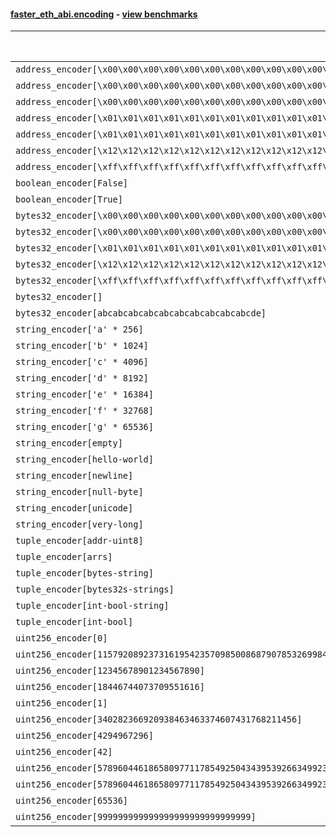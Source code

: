 #### [faster_eth_abi.encoding](https://github.com/BobTheBuidler/faster-eth-abi/blob/master/faster_eth_abi/encoding.py) - [view benchmarks](https://github.com/BobTheBuidler/faster-eth-abi/blob/master/benchmarks/test_encoding_benchmarks.py)

| Function | Reference Mean | Faster Mean | % Change | Speedup (%) | x Faster | Faster |
|----------|---------------|-------------|----------|-------------|----------|--------|
| `address_encoder[\x00\x00\x00\x00\x00\x00\x00\x00\x00\x00\x00\x00\x00\x00\x00\x00\x00\x00\x00\x00]` | 0.0012516950476901007 | 0.0007003371124401424 | 44.05% | 78.73% | 1.79x | ✅ |
| `address_encoder[\x00\x00\x00\x00\x00\x00\x00\x00\x00\x00\x00\x00\x00\x00\x00\x00\x00\x00\x00\x01]` | 0.0012541274965892683 | 0.0006971743104462694 | 44.41% | 79.89% | 1.80x | ✅ |
| `address_encoder[\x00\x00\x00\x00\x00\x00\x00\x00\x00\x00\x00\x00\x00\x00\x00\x00\x00\x00\x00\x02]` | 0.0012526228344378243 | 0.0007009467979143074 | 44.04% | 78.70% | 1.79x | ✅ |
| `address_encoder[\x01\x01\x01\x01\x01\x01\x01\x01\x01\x01\x01\x01\x01\x01\x01\x01\x01\x01\x01\x00]` | 0.0012481878658451605 | 0.0006977634906152595 | 44.10% | 78.88% | 1.79x | ✅ |
| `address_encoder[\x01\x01\x01\x01\x01\x01\x01\x01\x01\x01\x01\x01\x01\x01\x01\x01\x01\x01\x01\x01]` | 0.0012557423221037708 | 0.0007020530720217275 | 44.09% | 78.87% | 1.79x | ✅ |
| `address_encoder[\x12\x12\x12\x12\x12\x12\x12\x12\x12\x12\x12\x12\x12\x12\x12\x12\x12\x12\x12\x12]` | 0.0012475728954495081 | 0.0006987506368331285 | 43.99% | 78.54% | 1.79x | ✅ |
| `address_encoder[\xff\xff\xff\xff\xff\xff\xff\xff\xff\xff\xff\xff\xff\xff\xff\xff\xff\xff\xff\xff]` | 0.0012622124109014372 | 0.0007025589031095847 | 44.34% | 79.66% | 1.80x | ✅ |
| `boolean_encoder[False]` | 0.0007483254573626325 | 0.0004913947143592599 | 34.33% | 52.29% | 1.52x | ✅ |
| `boolean_encoder[True]` | 0.000711467949013062 | 0.0004884512734790078 | 31.35% | 45.66% | 1.46x | ✅ |
| `bytes32_encoder[\x00\x00\x00\x00\x00\x00\x00\x00\x00\x00\x00\x00\x00\x00\x00\x00\x00\x00\x00\x00\x00\x00\x00\x00\x00\x00\x00\x00\x00\x00\x00\x00]` | 0.0006969695743813351 | 0.0004899117034041858 | 29.71% | 42.26% | 1.42x | ✅ |
| `bytes32_encoder[\x00\x00\x00\x00\x00\x00\x00\x00\x00\x00\x00\x00\x00\x00\x00\x00]` | 0.0007026707528320919 | 0.0004953500583337114 | 29.50% | 41.85% | 1.42x | ✅ |
| `bytes32_encoder[\x01\x01\x01\x01\x01\x01\x01\x01\x01\x01\x01\x01\x01\x01\x01\x01\x01\x01\x01\x01\x01\x01\x01\x01\x01\x01\x01\x01\x01\x01\x01\x01]` | 0.0007024292079651988 | 0.000490262443611459 | 30.20% | 43.28% | 1.43x | ✅ |
| `bytes32_encoder[\x12\x12\x12\x12\x12\x12\x12\x12\x12\x12\x12\x12\x12\x12\x12\x12\x12\x12\x12\x12\x12\x12\x12\x12\x12\x12\x12\x12\x12\x12\x12\x12]` | 0.0006926415957719921 | 0.0004893928179897531 | 29.34% | 41.53% | 1.42x | ✅ |
| `bytes32_encoder[\xff\xff\xff\xff\xff\xff\xff\xff\xff\xff\xff\xff\xff\xff\xff\xff\xff\xff\xff\xff\xff\xff\xff\xff\xff\xff\xff\xff\xff\xff\xff\xff]` | 0.0006944049579335208 | 0.000491266369106799 | 29.25% | 41.35% | 1.41x | ✅ |
| `bytes32_encoder[]` | 0.0006986763203847542 | 0.0004910748543416934 | 29.71% | 42.27% | 1.42x | ✅ |
| `bytes32_encoder[abcabcabcabcabcabcabcabcabcabcde]` | 0.0006984506291090255 | 0.0004887723890894815 | 30.02% | 42.90% | 1.43x | ✅ |
| `string_encoder['a' * 256]` | 0.001159436280944408 | 0.0007051766543389811 | 39.18% | 64.42% | 1.64x | ✅ |
| `string_encoder['b' * 1024]` | 0.001198386949748313 | 0.0007347160892910291 | 38.69% | 63.11% | 1.63x | ✅ |
| `string_encoder['c' * 4096]` | 0.0012219541666628432 | 0.0007660899195490954 | 37.31% | 59.51% | 1.60x | ✅ |
| `string_encoder['d' * 8192]` | 0.0012991601440165326 | 0.0008014552138236657 | 38.31% | 62.10% | 1.62x | ✅ |
| `string_encoder['e' * 16384]` | 0.0013249864767239607 | 0.0009103182568959459 | 31.30% | 45.55% | 1.46x | ✅ |
| `string_encoder['f' * 32768]` | 0.0014780332587953525 | 0.0010235865101755452 | 30.75% | 44.40% | 1.44x | ✅ |
| `string_encoder['g' * 65536]` | 0.001971204568306546 | 0.0013869254210566774 | 29.64% | 42.13% | 1.42x | ✅ |
| `string_encoder[empty]` | 0.0011653889129394253 | 0.000689533315912681 | 40.83% | 69.01% | 1.69x | ✅ |
| `string_encoder[hello-world]` | 0.0011761652537902914 | 0.0006974280590845678 | 40.70% | 68.64% | 1.69x | ✅ |
| `string_encoder[newline]` | 0.0011584723275415941 | 0.0007011465473394348 | 39.48% | 65.23% | 1.65x | ✅ |
| `string_encoder[null-byte]` | 0.00116763793325146 | 0.0006979410384603281 | 40.23% | 67.30% | 1.67x | ✅ |
| `string_encoder[unicode]` | 0.0011724408616439475 | 0.0007170557651967504 | 38.84% | 63.51% | 1.64x | ✅ |
| `string_encoder[very-long]` | 0.002147211684833862 | 0.0016618320038037902 | 22.61% | 29.21% | 1.29x | ✅ |
| `tuple_encoder[addr-uint8]` | 0.001524574732199607 | 0.0009200491517005136 | 39.65% | 65.71% | 1.66x | ✅ |
| `tuple_encoder[arrs]` | 0.0021038093717129797 | 0.0013977968749902033 | 33.56% | 50.51% | 1.51x | ✅ |
| `tuple_encoder[bytes-string]` | 0.0013422555716383314 | 0.0008586369898639616 | 36.03% | 56.32% | 1.56x | ✅ |
| `tuple_encoder[bytes32s-strings]` | 0.002878497447134611 | 0.0017524463840553107 | 39.12% | 64.26% | 1.64x | ✅ |
| `tuple_encoder[int-bool-string]` | 0.0018447460282711998 | 0.0012869462479357773 | 30.24% | 43.34% | 1.43x | ✅ |
| `tuple_encoder[int-bool]` | 0.0010293565593491331 | 0.0007482759951314479 | 27.31% | 37.56% | 1.38x | ✅ |
| `uint256_encoder[0]` | 0.0008593746855449293 | 0.0006097459478188396 | 29.05% | 40.94% | 1.41x | ✅ |
| `uint256_encoder[115792089237316195423570985008687907853269984665640564039457584007913129639935]` | 0.0008647221087319167 | 0.0006220229822029948 | 28.07% | 39.02% | 1.39x | ✅ |
| `uint256_encoder[12345678901234567890]` | 0.000853351937607503 | 0.0006300623341987931 | 26.17% | 35.44% | 1.35x | ✅ |
| `uint256_encoder[18446744073709551616]` | 0.0008539180566508417 | 0.000615127712804948 | 27.96% | 38.82% | 1.39x | ✅ |
| `uint256_encoder[1]` | 0.0008576157338711255 | 0.0006221447668655416 | 27.46% | 37.85% | 1.38x | ✅ |
| `uint256_encoder[340282366920938463463374607431768211456]` | 0.0008489796908279542 | 0.000622557206555283 | 26.67% | 36.37% | 1.36x | ✅ |
| `uint256_encoder[4294967296]` | 0.0008584437080646696 | 0.0006153584646548699 | 28.32% | 39.50% | 1.40x | ✅ |
| `uint256_encoder[42]` | 0.0008506733519735604 | 0.0006187686657957152 | 27.26% | 37.48% | 1.37x | ✅ |
| `uint256_encoder[57896044618658097711785492504343953926634992332820282019728792003956564819967]` | 0.0008619351079264612 | 0.000615971497044345 | 28.54% | 39.93% | 1.40x | ✅ |
| `uint256_encoder[57896044618658097711785492504343953926634992332820282019728792003956564819968]` | 0.0008509890645708125 | 0.0006226533924594955 | 26.83% | 36.67% | 1.37x | ✅ |
| `uint256_encoder[65536]` | 0.0008536341965949207 | 0.0006281782488245301 | 26.41% | 35.89% | 1.36x | ✅ |
| `uint256_encoder[999999999999999999999999999999]` | 0.000852895708825793 | 0.0006180839808084883 | 27.53% | 37.99% | 1.38x | ✅ |
